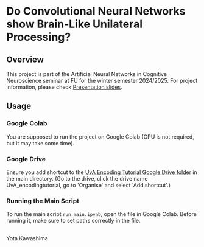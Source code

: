 # Do Convolutional Neural Networks show Brain-Like Unilateral Processing? 

## Overview
This project is part of the Artificial Neural Networks in Cognitive Neuroscience seminar at FU for the winter semester 2024/2025. For project information, please check [Presentation slides](https://github.com/yotaKawashima/UnilateralProcessingInCNN/blob/main/Kawashima_20241018_NeuroAISeminar%40FU.pdf).


## Usage
### Google Colab
You are supposed to run the project on Google Colab (GPU is not required, but it may take some time).

### Google Drive
Ensure you add shortcut to the [UvA Encoding Tutorial Google Drive folder](https://drive.google.com/drive/folders/1AjDOejWLjfXGkr-hK07SZJ_4ni1nypjw?usp=drive_link) in the main directory. (Go to the drive, click the drive name UvA_encodingtutorial, go to 'Organise' and select 'Add shortcut'.)

### Running the Main Script
To run the main script `run_main.ipynb`, open the file in Google Colab. Before running it, make sure to set paths correctly in the file.

## 
Yota Kawashima